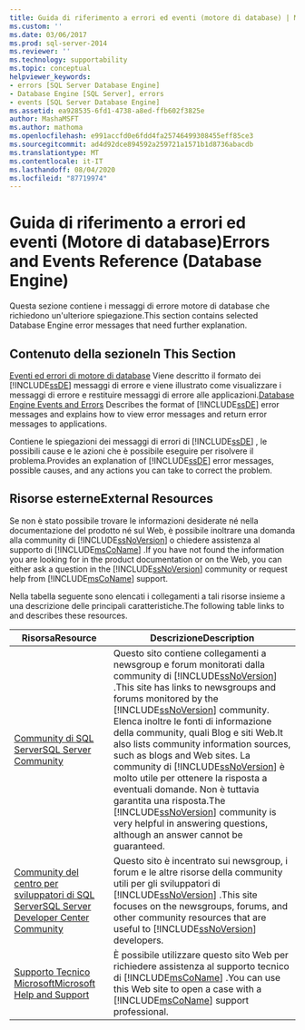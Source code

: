 ```yaml
---
title: Guida di riferimento a errori ed eventi (motore di database) | Microsoft Docs
ms.custom: ''
ms.date: 03/06/2017
ms.prod: sql-server-2014
ms.reviewer: ''
ms.technology: supportability
ms.topic: conceptual
helpviewer_keywords:
- errors [SQL Server Database Engine]
- Database Engine [SQL Server], errors
- events [SQL Server Database Engine]
ms.assetid: ea928535-6fd1-4738-a8ed-ffb602f3825e
author: MashaMSFT
ms.author: mathoma
ms.openlocfilehash: e991accfd0e6fdd4fa25746499308455eff85ce3
ms.sourcegitcommit: ad4d92dce894592a259721a1571b1d8736abacdb
ms.translationtype: MT
ms.contentlocale: it-IT
ms.lasthandoff: 08/04/2020
ms.locfileid: "87719974"
---
```

# <a name="errors-and-events-reference-database-engine"></a><span data-ttu-id="6d2f4-102">Guida di riferimento a errori ed eventi (Motore di database)</span><span class="sxs-lookup"><span data-stu-id="6d2f4-102">Errors and Events Reference (Database Engine)</span></span>

<span data-ttu-id="6d2f4-103">Questa sezione contiene i messaggi di errore motore di database che richiedono un'ulteriore spiegazione.</span><span class="sxs-lookup"><span data-stu-id="6d2f4-103">This section contains selected Database Engine error messages that need further explanation.</span></span>
  
## <a name="in-this-section"></a><span data-ttu-id="6d2f4-104">Contenuto della sezione</span><span class="sxs-lookup"><span data-stu-id="6d2f4-104">In This Section</span></span>  
 <span data-ttu-id="6d2f4-105">[Eventi ed errori di motore di database](database-engine-events-and-errors.md) Viene descritto il formato dei [!INCLUDE[ssDE](../../includes/ssde-md.md)] messaggi di errore e viene illustrato come visualizzare i messaggi di errore e restituire messaggi di errore alle applicazioni.</span><span class="sxs-lookup"><span data-stu-id="6d2f4-105">[Database Engine Events and Errors](database-engine-events-and-errors.md) Describes the format of [!INCLUDE[ssDE](../../includes/ssde-md.md)] error messages and explains how to view error messages and return error messages to applications.</span></span>  
  
 <span data-ttu-id="6d2f4-106">Contiene le spiegazioni dei messaggi di errori di [!INCLUDE[ssDE](../../includes/ssde-md.md)] , le possibili cause e le azioni che è possibile eseguire per risolvere il problema.</span><span class="sxs-lookup"><span data-stu-id="6d2f4-106">Provides an explanation of [!INCLUDE[ssDE](../../includes/ssde-md.md)] error messages, possible causes, and any actions you can take to correct the problem.</span></span>  
  
## <a name="external-resources"></a><span data-ttu-id="6d2f4-107">Risorse esterne</span><span class="sxs-lookup"><span data-stu-id="6d2f4-107">External Resources</span></span>  
 <span data-ttu-id="6d2f4-108">Se non è stato possibile trovare le informazioni desiderate né nella documentazione del prodotto né sul Web, è possibile inoltrare una domanda alla community di [!INCLUDE[ssNoVersion](../../includes/ssnoversion-md.md)] o chiedere assistenza al supporto di [!INCLUDE[msCoName](../../includes/msconame-md.md)] .</span><span class="sxs-lookup"><span data-stu-id="6d2f4-108">If you have not found the information you are looking for in the product documentation or on the Web, you can either ask a question in the [!INCLUDE[ssNoVersion](../../includes/ssnoversion-md.md)] community or request help from [!INCLUDE[msCoName](../../includes/msconame-md.md)] support.</span></span>  
  
 <span data-ttu-id="6d2f4-109">Nella tabella seguente sono elencati i collegamenti a tali risorse insieme a una descrizione delle principali caratteristiche.</span><span class="sxs-lookup"><span data-stu-id="6d2f4-109">The following table links to and describes these resources.</span></span>  
  
|<span data-ttu-id="6d2f4-110">Risorsa</span><span class="sxs-lookup"><span data-stu-id="6d2f4-110">Resource</span></span>|<span data-ttu-id="6d2f4-111">Descrizione</span><span class="sxs-lookup"><span data-stu-id="6d2f4-111">Description</span></span>|  
|--------------|-----------------|  
|[<span data-ttu-id="6d2f4-112">Community di SQL Server</span><span class="sxs-lookup"><span data-stu-id="6d2f4-112">SQL Server Community</span></span>](https://go.microsoft.com/fwlink/?LinkId=42455)|<span data-ttu-id="6d2f4-113">Questo sito contiene collegamenti a newsgroup e forum monitorati dalla community di [!INCLUDE[ssNoVersion](../../includes/ssnoversion-md.md)] .</span><span class="sxs-lookup"><span data-stu-id="6d2f4-113">This site has links to newsgroups and forums monitored by the [!INCLUDE[ssNoVersion](../../includes/ssnoversion-md.md)] community.</span></span> <span data-ttu-id="6d2f4-114">Elenca inoltre le fonti di informazione della community, quali Blog e siti Web.</span><span class="sxs-lookup"><span data-stu-id="6d2f4-114">It also lists community information sources, such as blogs and Web sites.</span></span> <span data-ttu-id="6d2f4-115">La community di [!INCLUDE[ssNoVersion](../../includes/ssnoversion-md.md)] è molto utile per ottenere la risposta a eventuali domande. Non è tuttavia garantita una risposta.</span><span class="sxs-lookup"><span data-stu-id="6d2f4-115">The [!INCLUDE[ssNoVersion](../../includes/ssnoversion-md.md)] community is very helpful in answering questions, although an answer cannot be guaranteed.</span></span>|  
|[<span data-ttu-id="6d2f4-116">Community del centro per sviluppatori di SQL Server</span><span class="sxs-lookup"><span data-stu-id="6d2f4-116">SQL Server Developer Center Community</span></span>](https://go.microsoft.com/fwlink/?LinkId=42456)|<span data-ttu-id="6d2f4-117">Questo sito è incentrato sui newsgroup, i forum e le altre risorse della community utili per gli sviluppatori di [!INCLUDE[ssNoVersion](../../includes/ssnoversion-md.md)] .</span><span class="sxs-lookup"><span data-stu-id="6d2f4-117">This site focuses on the newsgroups, forums, and other community resources that are useful to [!INCLUDE[ssNoVersion](../../includes/ssnoversion-md.md)] developers.</span></span>|  
|[<span data-ttu-id="6d2f4-118">Supporto Tecnico Microsoft</span><span class="sxs-lookup"><span data-stu-id="6d2f4-118">Microsoft Help and Support</span></span>](https://go.microsoft.com/fwlink/?linkid=16419)|<span data-ttu-id="6d2f4-119">È possibile utilizzare questo sito Web per richiedere assistenza al supporto tecnico di [!INCLUDE[msCoName](../../includes/msconame-md.md)] .</span><span class="sxs-lookup"><span data-stu-id="6d2f4-119">You can use this Web site to open a case with a [!INCLUDE[msCoName](../../includes/msconame-md.md)] support professional.</span></span>|  
  
  
